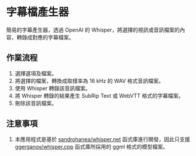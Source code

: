 # 字幕檔產生器

簡易的字幕產生器，透過 OpenAI 的 Whisper，將選擇的視訊或音訊檔案的內容，轉錄成對應的字幕檔案。

## 作業流程

1. 選擇選項及檔案。
2. 將選擇的檔案，轉換成取樣率為 16 kHz 的 WAV 格式音訊檔案。
3. 使用 Whisper 轉錄該音訊檔案。
4. 將 Whisper 轉錄的結果產生 SubRip Text 或 WebVTT 格式的字幕檔案。
5. 刪除該音訊檔案。

## 注意事項

1. 本應用程式是基於 [sandrohanea/whisper.net](https://github.com/sandrohanea/whisper.net) 函式庫進行開發，因此只支援 [ggerganov/whisper.cpp](https://github.com/ggerganov/whisper.cpp) 函式庫所採用的 ggml 格式的模型檔案。